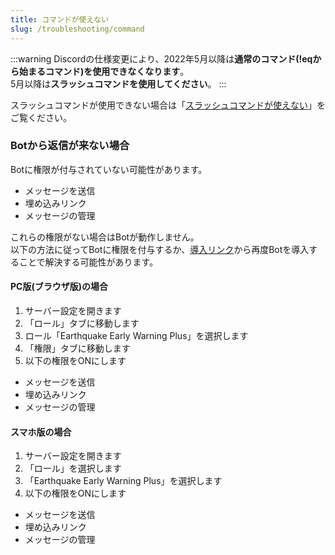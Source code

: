 ```yaml
---
title: コマンドが使えない
slug: /troubleshooting/command
---
```


:::warning
Discordの仕様変更により、2022年5月以降は**通常のコマンド(!eqから始まるコマンド)を使用できなくなります**。  
5月以降は**スラッシュコマンドを使用してください**。
:::

スラッシュコマンドが使用できない場合は「[スラッシュコマンドが使えない](slashcommand.md)」をご覧ください。

### Botから返信が来ない場合
Botに権限が付与されていない可能性があります。

- メッセージを送信
- 埋め込みリンク
- メッセージの管理
  
これらの権限がない場合はBotが動作しません。  
以下の方法に従ってBotに権限を付与するか、[導入リンク](/invite)から再度Botを導入することで解決する可能性があります。 

#### PC版(ブラウザ版)の場合
1. サーバー設定を開きます
2. 「ロール」タブに移動します
3. ロール「Earthquake Early Warning Plus」を選択します
4. 「権限」タブに移動します
5. 以下の権限をONにします
- メッセージを送信
- 埋め込みリンク
- メッセージの管理

#### スマホ版の場合
1. サーバー設定を開きます
2. 「ロール」を選択します
3. 「Earthquake Early Warning Plus」を選択します
4. 以下の権限をONにします
- メッセージを送信
- 埋め込みリンク
- メッセージの管理